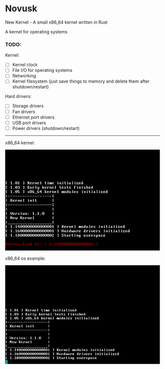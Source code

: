 # Novusk
New Kernel - A small x86_64 kernel written in Rust

A kernel for operating systems

### TODO:
Kernel:
- [ ] Kernel clock
- [ ] File I/O for operating systems
- [ ] Networking
- [ ] Kernel filesystem (just save things to memory and delete them after shutdown/restart)

Hard drivers:
- [ ] Storage drivers
- [ ] Fan drivers
- [ ] Ethernet port drivers
- [ ] USB port drivers
- [ ] Power drivers (shutdown/restart)

---
x86_64 kernel:

![alt text][kernel_image]

[kernel_image]: kernel.png

x86_64 os example:

![alt text][os_image]

[os_image]: os_example.png